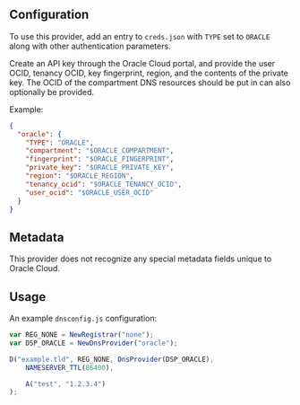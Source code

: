 ## Configuration

To use this provider, add an entry to `creds.json` with `TYPE` set to `ORACLE`
along with other authentication parameters.

Create an API key through the Oracle Cloud portal, and provide the user OCID, tenancy OCID, key fingerprint, region, and the contents of the private key.
The OCID of the compartment DNS resources should be put in can also optionally be provided.

Example:

```json
{
  "oracle": {
    "TYPE": "ORACLE",
    "compartment": "$ORACLE_COMPARTMENT",
    "fingerprint": "$ORACLE_FINGERPRINT",
    "private_key": "$ORACLE_PRIVATE_KEY",
    "region": "$ORACLE_REGION",
    "tenancy_ocid": "$ORACLE_TENANCY_OCID",
    "user_ocid": "$ORACLE_USER_OCID"
  }
}
```

## Metadata
This provider does not recognize any special metadata fields unique to Oracle Cloud.

## Usage
An example `dnsconfig.js` configuration:

```javascript
var REG_NONE = NewRegistrar("none");
var DSP_ORACLE = NewDnsProvider("oracle");

D("example.tld", REG_NONE, DnsProvider(DSP_ORACLE),
    NAMESERVER_TTL(86400),

    A("test", "1.2.3.4")
);
```

